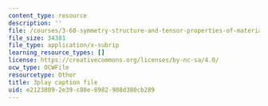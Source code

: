 ```yaml
---
content_type: resource
description: ''
file: /courses/3-60-symmetry-structure-and-tensor-properties-of-materials-fall-2005/e21238092e39c80e8982908d380cb289_4v94PCyrQqo.srt
file_size: 34381
file_type: application/x-subrip
learning_resource_types: []
license: https://creativecommons.org/licenses/by-nc-sa/4.0/
ocw_type: OCWFile
resourcetype: Other
title: 3play caption file
uid: e2123809-2e39-c80e-8982-908d380cb289
---
```

